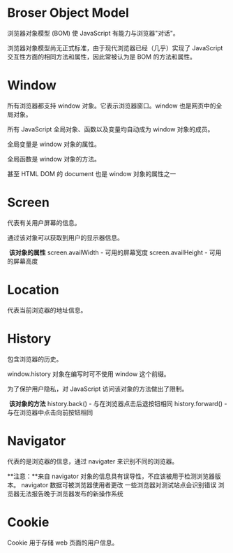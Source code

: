 # Broser Object Model

浏览器对象模型 (BOM) 使 JavaScript 有能力与浏览器"对话"。

浏览器对象模型尚无正式标准，由于现代浏览器已经（几乎）实现了 JavaScript 交互性方面的相同方法和属性，因此常被认为是 BOM 的方法和属性。



# Window

所有浏览器都支持 window 对象。它表示浏览器窗口。window 也是网页中的全局对象。

所有 JavaScript 全局对象、函数以及变量均自动成为 window 对象的成员。

全局变量是 window 对象的属性。

全局函数是 window 对象的方法。

甚至 HTML DOM 的 document 也是 window 对象的属性之一



# Screen

代表有关用户屏幕的信息。

通过该对象可以获取到用户的显示器信息。

​	**该对象的属性**
screen.availWidth - 可用的屏幕宽度
screen.availHeight - 可用的屏幕高度



# Location

代表当前浏览器的地址信息。



# History

包含浏览器的历史。

window.history 对象在编写时可不使用 window 这个前缀。

为了保护用户隐私，对 JavaScript 访问该对象的方法做出了限制。

​	**该对象的方法**
history.back() - 与在浏览器点击后退按钮相同
history.forward() - 与在浏览器中点击向前按钮相同



# Navigator

代表的是浏览器的信息，通过 navigater 来识别不同的浏览器。

**注意：**来自 navigator 对象的信息具有误导性，不应该被用于检测浏览器版本。
navigator 数据可被浏览器使用者更改
一些浏览器对测试站点会识别错误
浏览器无法报告晚于浏览器发布的新操作系统



# Cookie

Cookie 用于存储 web 页面的用户信息。
